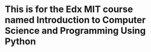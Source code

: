 # This is for the Edx MIT course named Introduction to Computer Science and Programming Using Python
